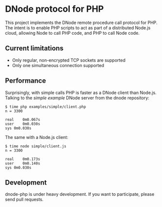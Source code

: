 DNode protocol for PHP
======================

This project implements the DNode remote procedure call protocol for PHP. The intent is to enable PHP scripts to act as part of a distributed Node.js cloud, allowing Node to call PHP code, and PHP to call Node code.

## Current limitations

* Only regular, non-encrypted TCP sockets are supported
* Only one simultaneous connection supported

## Performance

Surprisingly, with simple calls PHP is faster as a DNode client than Node.js. Talking to the _simple example_ DNode server from the dnode repository:

    $ time php examples/simple/client.php 
    n = 3300

    real	0m0.067s
    user	0m0.030s
    sys	0m0.030s

The same with a Node.js client:

    $ time node simple/client.js 
    n = 3300

    real	0m0.173s
    user	0m0.140s
    sys	0m0.030s

## Development

dnode-php is under heavy development. If you want to participate, please send pull requests.
